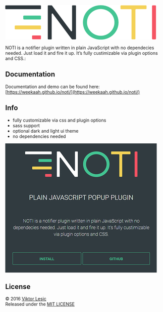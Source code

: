 ![Logo Noti](docs/img/notilogodark.png)


NOTI is a notifier plugin written in plain JavaScript with no dependecies needed. Just load it and fire it up. It’s fully custimizable via plugin options and CSS.:


## Documentation

Documentation and demo can be found here:
[https://weekaah.github.io/noti/](https://weekaah.github.io/noti/)

## Info

* fully customizable via css and plugin options
* sass support
* optional dark and light ui theme
* no dependencies needed

![Demo Page screenshot](docs/img/animation.gif)

## License

© 2016 [Viktor Lesic](https://github.com/weekaah)  
Released under the [MIT LICENSE](http://opensource.org/licenses/MIT)
